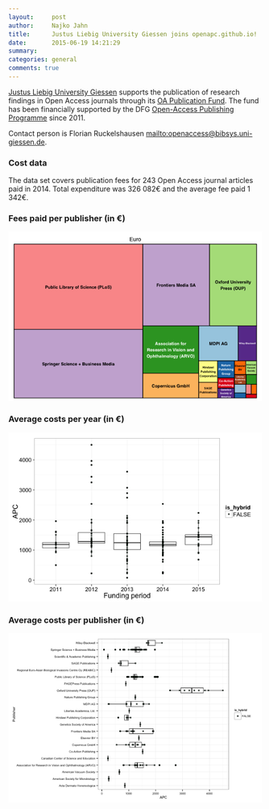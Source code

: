 ```yaml
---
layout:     post
author:		Najko Jahn
title:      Justus Liebig University Giessen joins openapc.github.io!
date:       2015-06-19 14:21:29
summary:    
categories: general
comments: true
---
```




[Justus Liebig University Giessen](https://www.uni-giessen.de/cms/welcome?set_language=en) supports the publication of research findings in Open Access journals through its [OA Publication Fund](https://www.uni-giessen.de/ub/en/digitales-publizieren-en/openaccess-en/oafonds-en?set_language=en). The fund has been financially supported by the DFG [Open-Access Publishing Programme](http://www.dfg.de/en/research_funding/programmes/infrastructure/lis/funding_opportunities/open_access_publishing/index.html) since 2011.

Contact person is Florian Ruckelshausen <mailto:openaccess@bibsys.uni-giessen.de>.

### Cost data



The data set covers publication fees for 243 Open Access journal articles paid in 2014. Total expenditure was 326 082€ and the average fee paid 1 342€.

### Fees paid per publisher (in €)

![plot of chunk tree_jlu](/figure/tree_jlu-1.png) 

###  Average costs per year (in €)

![plot of chunk box_jlu_year](/figure/box_jlu_year-1.png) 

###  Average costs per publisher (in €)

![plot of chunk box_jlu_publisher](/figure/box_jlu_publisher-1.png) 
